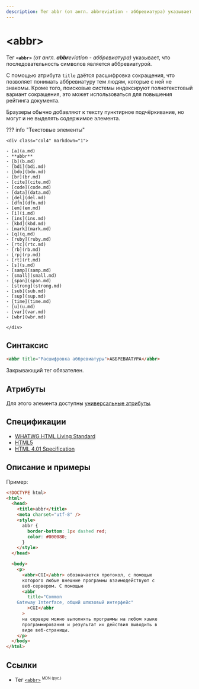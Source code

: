 ```yaml
---
description: Тег abbr (от англ. abbreviation - аббревиатура) указывает, что последовательность символов является аббревиатурой
---
```


# &lt;abbr&gt;

Тег **`<abbr>`** _(от англ. **abbr**eviation - аббревиатура)_ указывает, что последовательность символов является аббревиатурой.

С помощью атрибута `title` даётся расшифровка сокращения, что позволяет понимать аббревиатуру тем людям, которые с ней не знакомы. Кроме того, поисковые системы индексируют полнотекстовый вариант сокращения, это может использоваться для повышения рейтинга документа.

Браузеры обычно добавляют к тексту пунктирное подчёркивание, но могут и не выделять содержимое элемента.

??? info "Текстовые элементы"

    <div class="col4" markdown="1">

    - [a](a.md)
    - **abbr**
    - [b](b.md)
    - [bdi](bdi.md)
    - [bdo](bdo.md)
    - [br](br.md)
    - [cite](cite.md)
    - [code](code.md)
    - [data](data.md)
    - [del](del.md)
    - [dfn](dfn.md)
    - [em](em.md)
    - [i](i.md)
    - [ins](ins.md)
    - [kbd](kbd.md)
    - [mark](mark.md)
    - [q](q.md)
    - [ruby](ruby.md)
    - [rtc](rtc.md)
    - [rb](rb.md)
    - [rp](rp.md)
    - [rt](rt.md)
    - [s](s.md)
    - [samp](samp.md)
    - [small](small.md)
    - [span](span.md)
    - [strong](strong.md)
    - [sub](sub.md)
    - [sup](sup.md)
    - [time](time.md)
    - [u](u.md)
    - [var](var.md)
    - [wbr](wbr.md)

    </div>

## Синтаксис

```html
<abbr title="Расшифровка аббревиатуры">АББРЕВИАТУРА</abbr>
```

Закрывающий тег обязателен.

## Атрибуты

Для этого элемента доступны [универсальные атрибуты](uni-attr.md).

## Спецификации

- [WHATWG HTML Living Standard](https://html.spec.whatwg.org/multipage/text-level-semantics.html#the-abbr-element)
- [HTML5](http://www.w3.org/TR/html5/text-level-semantics.html#the-abbr-element)
- [HTML 4.01 Specification](http://www.w3.org/TR/html401/struct/text.html#edef-ABBR)

## Описание и примеры

Пример:

```html
<!DOCTYPE html>
<html>
  <head>
    <title>abbr</title>
    <meta charset="utf-8" />
    <style>
      abbr {
        border-bottom: 1px dashed red;
        color: #000080;
      }
    </style>
  </head>

  <body>
    <p>
      <abbr>CGI</abbr> обозначается протокол, с помощью
      которого любые внешние программы взаимодействуют с
      веб-сервером. С помощью
      <abbr
        title="Common
    Gateway Interface, общий шлюзовый интерфейс"
        >CGI</abbr
      >
      на сервере можно выполнять программы на любом языке
      программирования и результат их действия выводить в
      виде веб-страницы.
    </p>
  </body>
</html>
```

## Ссылки

- Тег [`<abbr>`](https://developer.mozilla.org/ru/docs/Web/HTML/Element/abbr) <sup><small>MDN (рус.)</small></sup>
